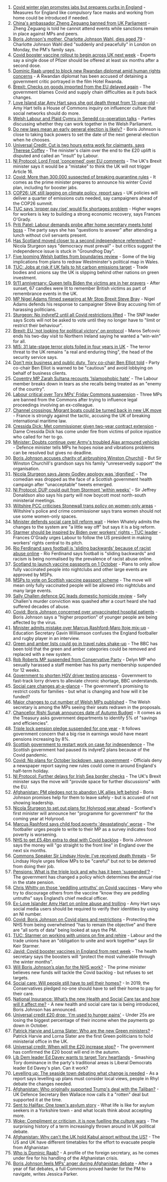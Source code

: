 1. [Covid winter plan promotes jabs but prepares curbs in England](https://www.bbc.co.uk/news/uk-58560031?at_medium=RSS&at_campaign=KARANGA) - Measures for England like compulsory face masks and working from home could be introduced if needed.
2. [China's ambassador Zheng Zeguang banned from UK Parliament](https://www.bbc.co.uk/news/uk-politics-58556460?at_medium=RSS&at_campaign=KARANGA) - Zheng Zeguang is told he cannot attend events while sanctions remain in place against MPs and peers.
3. [Boris Johnson's mother, Charlotte Johnson Wahl, dies aged 79](https://www.bbc.co.uk/news/uk-politics-58548437?at_medium=RSS&at_campaign=KARANGA) - Charlotte Johnson Wahl died "suddenly and peacefully" in London on Monday, the PM's family says.
4. [Covid booster vaccine rollout to begin across UK next week](https://www.bbc.co.uk/news/health-58550833?at_medium=RSS&at_campaign=KARANGA) - Experts say a single dose of Pfizer should be offered at least six months after a second dose.
5. [Dominic Raab urged to block new Rwandan diplomat amid human rights concerns](https://www.bbc.co.uk/news/uk-politics-58549303?at_medium=RSS&at_campaign=KARANGA) - A Rwandan diplomat has been accused of detaining a government critic portrayed in the film Hotel Rwanda.
6. [Brexit: Checks on goods imported from the EU delayed again](https://www.bbc.co.uk/news/uk-politics-58556453?at_medium=RSS&at_campaign=KARANGA) - The government blames Covid and supply chain difficulties as it puts back changes.
7. [Love Island star Amy Hart says she got death threat from 13-year-old](https://www.bbc.co.uk/news/entertainment-arts-58558394?at_medium=RSS&at_campaign=KARANGA) - Amy Hart tells a House of Commons inquiry on influencer culture that social networks should do more.
8. [Welsh Labour and Plaid Cymru in Senedd co-operation talks](https://www.bbc.co.uk/news/uk-wales-politics-58560721?at_medium=RSS&at_campaign=KARANGA) - Parties discussing whether they can work together in the Welsh Parliament.
9. [Do new laws mean an early general election is likely?](https://www.bbc.co.uk/news/uk-politics-58548428?at_medium=RSS&at_campaign=KARANGA) - Boris Johnson is close to taking back powers to set the date of the next general election when he chooses.
10. [Universal Credit: Cut is two hours extra work for claimants, says Therese Coffey](https://www.bbc.co.uk/news/uk-politics-58547881?at_medium=RSS&at_campaign=KARANGA) - The minister's claim over the end to the £20 uplift is disputed and called an "insult" by Labour.
11. [NI Protocol: Lord Frost 'concerned' over EU comments](https://www.bbc.co.uk/news/uk-northern-ireland-58551988?at_medium=RSS&at_campaign=KARANGA) - The UK's Brexit minister says it would be a "mistake" to think the UK will not trigger Article 16.
12. [Covid: More than 300,000 suspected of breaking quarantine rules](https://www.bbc.co.uk/news/uk-politics-58517123?at_medium=RSS&at_campaign=KARANGA) - It comes as the prime minister prepares to announce his winter Covid plan, including for booster jabs.
13. [COP26: UK still lagging on climate policy, report says](https://www.bbc.co.uk/news/science-environment-58520330?at_medium=RSS&at_campaign=KARANGA) - UK policies will deliver a quarter of emissions cuts needed, say campaigners ahead of the COP26 summit.
14. [TUC says 'proper pay rise' would fix shortages problem](https://www.bbc.co.uk/news/business-58538887?at_medium=RSS&at_campaign=KARANGA) - Higher wages for workers is key to building a strong economic recovery, says Frances O'Grady.
15. [Priti Patel: Labour demands probe after home secretary meets hotel boss](https://www.bbc.co.uk/news/uk-politics-58536126?at_medium=RSS&at_campaign=KARANGA) - The party says she has "questions to answer" after attending a lunch without civil servants present.
16. [Has Scotland moved closer to a second independence referendum?](https://www.bbc.co.uk/news/uk-scotland-scotland-politics-58543558?at_medium=RSS&at_campaign=KARANGA) - Nicola Sturgeon says "democracy must prevail" - but critics suggest the independence issue is stuck in "Groundhog Day".
17. [Five looming Welsh battles from boundaries review](https://www.bbc.co.uk/news/uk-wales-politics-58491726?at_medium=RSS&at_campaign=KARANGA) - Some of the big implications from plans to redraw Westminster's political map in Wales.
18. [TUC: Jobs at risk if UK fails to hit carbon emissions target](https://www.bbc.co.uk/news/business-58519996?at_medium=RSS&at_campaign=KARANGA) - Trade bodies and unions say the UK is slipping behind other nations on green investment.
19. [9/11 anniversary: Queen tells Biden the victims are in her prayers](https://www.bbc.co.uk/news/uk-58522061?at_medium=RSS&at_campaign=KARANGA) - After sunset, 67 candles were lit to remember British victims as part of remembrance events in the UK.
20. [MP Nigel Adams filmed swearing at Mr Stop Brexit Steve Bray](https://www.bbc.co.uk/news/uk-england-york-north-yorkshire-58518526?at_medium=RSS&at_campaign=KARANGA) - Nigel Adams defends his response to campaigner Steve Bray accusing him of harassing politicians.
21. [Sturgeon: No indyref2 until all Covid restrictions lifted](https://www.bbc.co.uk/news/uk-scotland-scotland-politics-58536298?at_medium=RSS&at_campaign=KARANGA) - The SNP leader says Scots will not be asked to vote until they no longer have to "limit or restrict their behaviour".
22. [Brexit: EU 'not looking for political victory' on protocol](https://www.bbc.co.uk/news/uk-northern-ireland-58509239?at_medium=RSS&at_campaign=KARANGA) - Maros Sefcovic ends his two-day visit to Northern Ireland saying he wanted a "win-win" for all.
23. [MI5: 31 late-stage terror plots foiled in four years in UK](https://www.bbc.co.uk/news/uk-58512901?at_medium=RSS&at_campaign=KARANGA) - The terror threat to the UK remains "a real and enduring thing", the head of the security service says.
24. [Don't mix business and public duty, Tory co-chair Ben Elliot told](https://www.bbc.co.uk/news/uk-politics-58504744?at_medium=RSS&at_campaign=KARANGA) - Party co-chair Ben Elliot is warned to be "cautious" and avoid lobbying on behalf of business clients.
25. [Coventry MP Zarah Sultana recounts 'Islamophobic hate'](https://www.bbc.co.uk/news/uk-england-coventry-warwickshire-58515751?at_medium=RSS&at_campaign=KARANGA) - The Labour member breaks down in tears as she recalls being treated as an "enemy of the country".
26. [Labour critical over Tory MPs' Friday Commons suspension](https://www.bbc.co.uk/news/uk-politics-58504740?at_medium=RSS&at_campaign=KARANGA) - Three MPs are banned from the Commons after trying to influence legal proceedings involving an ex-colleague.
27. [Channel crossings: Migrant boats could be turned back in new UK move](https://www.bbc.co.uk/news/uk-58495948?at_medium=RSS&at_campaign=KARANGA) - France is strongly against the tactic, accusing the UK of breaking international maritime law.
28. [Cressida Dick: Met commissioner given two-year contract extension](https://www.bbc.co.uk/news/uk-england-london-58518146?at_medium=RSS&at_campaign=KARANGA) - Dame Cressida Dick has come under fire from victims of police injustice who called for her to go.
29. [Minister: Doubts continue over Army's troubled Ajax armoured vehicles](https://www.bbc.co.uk/news/uk-politics-58502779?at_medium=RSS&at_campaign=KARANGA) - Defence minister tells MPs he hopes noise and vibrations problems can be resolved but gives no deadline.
30. [Boris Johnson accuses charity of airbrushing Winston Churchill](https://www.bbc.co.uk/news/uk-politics-58505194?at_medium=RSS&at_campaign=KARANGA) - But Sir Winston Churchill's grandson says his family "unreservedly support" the organisation.
31. [Nicola Sturgeon says Janey Godley apology was 'dignified'](https://www.bbc.co.uk/news/uk-scotland-scotland-politics-58513670?at_medium=RSS&at_campaign=KARANGA) - The comedian was dropped as the face of a Scottish government health campaign after "unacceptable" tweets emerged.
32. [NI Protocol: DUP could quit from Stormont 'within weeks'](https://www.bbc.co.uk/news/uk-northern-ireland-58494209?at_medium=RSS&at_campaign=KARANGA) - Sir Jeffrey Donaldson also says his party will now boycott most north-south ministerial meetings.
33. [Wiltshire PCC criticises Stonewall trans policy on women-only areas](https://www.bbc.co.uk/news/uk-england-wiltshire-58498833?at_medium=RSS&at_campaign=KARANGA) - Wiltshire's police and crime commissioner says trans women should not use some women-only spaces.
34. [Minister defends social care bill reform wait](https://www.bbc.co.uk/news/uk-politics-58487901?at_medium=RSS&at_campaign=KARANGA) - Helen Whately admits the changes to the system are "a little way off" but says it is a big reform.
35. [Starmer should be inspired by Biden over workers' rights - TUC leader](https://www.bbc.co.uk/news/uk-politics-58463491?at_medium=RSS&at_campaign=KARANGA) - Frances O'Grady urges Labour to follow the US president in making workers' rights central to its pitch.
36. [Rio Ferdinand says football is 'sliding backwards' because of racist abuse online](https://www.bbc.co.uk/sport/football/58497685?at_medium=RSS&at_campaign=KARANGA) - Rio Ferdinand says football is "sliding backwards" and racism is being normalised by the prevalence of racist abuse online.
37. [Scotland to launch vaccine passports on 1 October](https://www.bbc.co.uk/news/uk-scotland-scotland-politics-58506013?at_medium=RSS&at_campaign=KARANGA) - Plans to only allow fully vaccinated people into nightclubs and other large events are approved by MSPs.
38. [MSPs to vote on Scottish vaccine passport scheme](https://www.bbc.co.uk/news/uk-scotland-scotland-politics-58492663?at_medium=RSS&at_campaign=KARANGA) - The move will mean only fully vaccinated people will be allowed into nightclubs and many large events.
39. [Sally Challen defence QC leads domestic homicide review](https://www.bbc.co.uk/news/uk-england-surrey-58502249?at_medium=RSS&at_campaign=KARANGA) - Sally Challen's murder conviction was quashed after a court heard she had suffered decades of abuse.
40. [Covid: Boris Johnson concerned over unvaccinated hospital patients](https://www.bbc.co.uk/news/uk-58494842?at_medium=RSS&at_campaign=KARANGA) - Boris Johnson says a "higher proportion" of younger people are being affected by the virus.
41. [Minister admits mistake over Marcus Rashford-Maro Itoje mix-up](https://www.bbc.co.uk/news/uk-politics-58490809?at_medium=RSS&at_campaign=KARANGA) - Education Secretary Gavin Williamson confuses the England footballer and rugby player in an interview.
42. [Green and amber lists could go in travel rules shake-up](https://www.bbc.co.uk/news/business-58491245?at_medium=RSS&at_campaign=KARANGA) - The BBC has been told that the green and amber categories could be removed and replaced with a new system.
43. [Rob Roberts MP suspended from Conservative Party](https://www.bbc.co.uk/news/uk-wales-politics-58476637?at_medium=RSS&at_campaign=KARANGA) - Delyn MP who sexually harassed a staff member has his party membership suspended for 12 weeks.
44. [Government to shorten HGV driver testing process](https://www.bbc.co.uk/news/business-58487347?at_medium=RSS&at_campaign=KARANGA) - Government to fast-track lorry drivers to alleviate chronic shortage, BBC understands.
45. [Social care changes at-a-glance](https://www.bbc.co.uk/news/uk-politics-58473787?at_medium=RSS&at_campaign=KARANGA) - The government's promising to restrict costs for families - but what is changing and how will it be funded?
46. [Major changes to cut number of Welsh MPs published](https://www.bbc.co.uk/news/uk-wales-politics-58476636?at_medium=RSS&at_campaign=KARANGA) - The Welsh secretary is among the MPs seeing their seats redrawn in the proposals.
47. [Chancellor Rishi Sunak announces date of Autumn Budget](https://www.bbc.co.uk/news/uk-politics-58479234?at_medium=RSS&at_campaign=KARANGA) - It comes as the Treasury asks government departments to identify 5% of "savings and efficiencies".
48. [Triple lock pension pledge suspended for one year](https://www.bbc.co.uk/news/business-58476547?at_medium=RSS&at_campaign=KARANGA) - It follows government concern that a big rise in earnings would have meant pensions increasing by 8%.
49. [Scottish government to restart work on case for independence](https://www.bbc.co.uk/news/uk-scotland-scotland-politics-58478187?at_medium=RSS&at_campaign=KARANGA) - The Scottish government had paused its indyref2 plans because of the Covid pandemic.
50. [Covid: No plans for October lockdown, says government](https://www.bbc.co.uk/news/uk-58474536?at_medium=RSS&at_campaign=KARANGA) - Officials deny a newspaper report saying new rules could come in around England's half-term holiday.
51. [NI Protocol: Further delays for Irish Sea border checks](https://www.bbc.co.uk/news/uk-northern-ireland-58461991?at_medium=RSS&at_campaign=KARANGA) - The UK's Brexit minister says the move will "provide space for further discussions" with the EU.
52. [Afghanistan: PM pledges not to abandon UK allies left behind](https://www.bbc.co.uk/news/uk-politics-58467874?at_medium=RSS&at_campaign=KARANGA) - Boris Johnson promises help for them to leave safely - but is accused of not showing leadership.
53. [Nicola Sturgeon to set out plans for Holyrood year ahead](https://www.bbc.co.uk/news/uk-scotland-scotland-politics-58464674?at_medium=RSS&at_campaign=KARANGA) - Scotland's first minister will announce her "programme for government" for the coming year at Holyrood.
54. [Marcus Rashford says child food poverty 'devastatingly' worse](https://www.bbc.co.uk/news/uk-england-manchester-58460197?at_medium=RSS&at_campaign=KARANGA) - The footballer urges people to write to their MP as a survey indicates food poverty is worsening.
55. [NHS to get £5.4bn extra to deal with Covid backlog](https://www.bbc.co.uk/news/uk-politics-58463493?at_medium=RSS&at_campaign=KARANGA) - Boris Johnson says the money will "go straight to the front line" in England over the next six months.
56. [Commons Speaker Sir Lindsay Hoyle: I've received death threats](https://www.bbc.co.uk/news/uk-politics-58462131?at_medium=RSS&at_campaign=KARANGA) - Sir Lindsay Hoyle urges fellow MPs to be "careful" but not to be deterred from doing their job.
57. [Pensions: What is the triple lock and why has it been 'suspended'?](https://www.bbc.co.uk/news/business-53082530?at_medium=RSS&at_campaign=KARANGA) - The government has changed a policy which determines the annual rise in the state pension.
58. [Chris Whitty on those 'peddling untruths' on Covid vaccines](https://www.bbc.co.uk/news/uk-politics-58559172?at_medium=RSS&at_campaign=KARANGA) - Many who try to discourage others from the vaccine “know they are peddling untruths” says England’s chief medical officer.
59. [Ex-Love Islander Amy Hart on online abuse and trolling](https://www.bbc.co.uk/news/uk-politics-58559164?at_medium=RSS&at_campaign=KARANGA) - Amy Hart says social media users should be required to verify their identities by using an NI number.
60. [Covid: Boris Johnson on Covid plans and restrictions](https://www.bbc.co.uk/news/uk-politics-58559171?at_medium=RSS&at_campaign=KARANGA) - Protecting the NHS from being overwhelmed "has to remain the objective" and there are "all sorts of data" being looked at says the PM.
61. [TUC: Starmer on working with unions on fire and rehire](https://www.bbc.co.uk/news/uk-politics-58559166?at_medium=RSS&at_campaign=KARANGA) - Labour and the trade unions have an "obligation to unite and work together" says Sir Keir Starmer.
62. [Javid: Covid booster vaccines in England from next week](https://www.bbc.co.uk/news/uk-politics-58559168?at_medium=RSS&at_campaign=KARANGA) - The health secretary says the boosters will “protect the most vulnerable through the winter months”.
63. [Will Boris Johnson’s plan for the NHS work?](https://www.bbc.co.uk/news/health-58480863?at_medium=RSS&at_campaign=KARANGA) - The prime minister believes new funds will tackle the Covid backlog - but refuses to set targets.
64. [Social care: Will people still have to sell their homes?](https://www.bbc.co.uk/news/58486476?at_medium=RSS&at_campaign=KARANGA) - In 2019, the Conservatives pledged no-one should have to sell their home to pay for their care.
65. [National Insurance: What’s the new Health and Social Care tax and how will it affect me?](https://www.bbc.co.uk/news/uk-politics-58436009?at_medium=RSS&at_campaign=KARANGA) - A new health and social care tax is being introduced, Boris Johnson has announced.
66. [Universal credit £20 drop: 'I'm used to hunger pains'](https://www.bbc.co.uk/news/newsbeat-58186978?at_medium=RSS&at_campaign=KARANGA) - Under 25s are losing the biggest percentage of their income when the payments go down in October.
67. [Patrick Harvie and Lorna Slater: Who are the new Green ministers?](https://www.bbc.co.uk/news/uk-scotland-scotland-politics-58268743?at_medium=RSS&at_campaign=KARANGA) - Patrick Harvie and Lorna Slater are the first Green politicians to hold ministerial office in the UK.
68. [Universal credit: When will the £20 increase stop?](https://www.bbc.co.uk/news/uk-41487126?at_medium=RSS&at_campaign=KARANGA) - The government has confirmed the £20 boost will end in the autumn.
69. [Lib Dem leader Ed Davey wants to target Tory heartlands](https://www.bbc.co.uk/news/uk-politics-58306872?at_medium=RSS&at_campaign=KARANGA) - Smashing Tory dominance in the party's traditional areas is Liberal Democrats leader Ed Davey's plan. Can it work?
70. [Levelling up: The seaside town debating what change is needed](https://www.bbc.co.uk/news/uk-58248594?at_medium=RSS&at_campaign=KARANGA) - As a report says levelling up plans must consider local views, people in Rhyl debate the changes needed.
71. [Afghanistan: Who originally supported Trump's deal with the Taliban?](https://www.bbc.co.uk/news/58271943?at_medium=RSS&at_campaign=KARANGA) - UK Defence Secretary Ben Wallace now calls it a "rotten" deal but supported it at the time.
72. [Sent to Halifax: One town's asylum story](https://www.bbc.co.uk/news/uk-politics-58270841?at_medium=RSS&at_campaign=KARANGA) - What life is like for asylum seekers in a Yorkshire town - and what locals think about accepting more.
73. [Woke: Compliment or criticism, it is now fuelling the culture wars](https://www.bbc.co.uk/news/uk-politics-58281576?at_medium=RSS&at_campaign=KARANGA) - The surprising history of a term increasingly thrown around in UK political debate.
74. [Afghanistan: Why can't the UK hold Kabul airport without the US?](https://www.bbc.co.uk/news/world-58305185?at_medium=RSS&at_campaign=KARANGA) - The US and UK have different timetables for the effort to evacuate people from Afghanistan
75. [Who is Dominic Raab?](https://www.bbc.co.uk/news/uk-politics-52064637?at_medium=RSS&at_campaign=KARANGA) - A profile of the foreign secretary, as he comes under fire for his handling of the Afghanistan crisis.
76. [Boris Johnson feels MPs' anger during Afghanistan debate](https://www.bbc.co.uk/news/uk-politics-58256616?at_medium=RSS&at_campaign=KARANGA) - After a year of flat debates, a full Commons proved harder for the PM to navigate, writes Jessica Parker.
